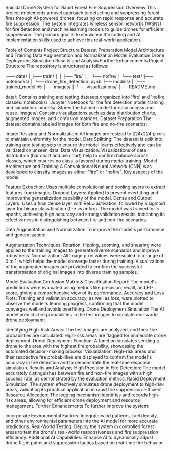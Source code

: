 Suicidal Drone System for Rapid Forest Fire Suppression
Overview
This project implements a novel approach to detecting and suppressing forest fires through AI-powered drones, focusing on rapid response and accurate fire suppression. The system integrates wireless sensor networks (WSNs) for fire detection and machine learning models to guide drones for efficient suppression. The primary goal is to showcase the coding and AI implementation skills used to achieve this real-world application.

Table of Contents
Project Structure
Dataset Preparation
Model Architecture and Training
Data Augmentation and Normalization
Model Evaluation
Drone Deployment Simulation
Results and Analysis
Further Enhancements
Project Structure
The repository is structured as follows:


├── data/
│   ├── train/
│   │   ├── fire/
│   │   └── nofire/
│   └── test/
├── notebooks/
│   └── drone_fire_detection.ipynb
├── models/
│   └── trained_model.h5
├── images/
│   └── visualizations/
├── README.md

data/: Contains training and testing datasets organized into 'fire' and 'nofire' classes.
notebooks/: Jupyter Notebook for the fire detection model training and simulation.
models/: Stores the trained model for easy access and reuse.
images/: Contains visualizations such as data distribution charts, augmented images, and confusion matrices.
Dataset Preparation
The dataset contains labeled images for both fire and no-fire scenarios:

Image Resizing and Normalization: All images are resized to 224x224 pixels to maintain uniformity for the model.
Data Splitting: The dataset is split into training and testing sets to ensure the model learns effectively and can be validated on unseen data.
Data Visualization: Visualizations of data distribution (bar chart and pie chart) help to confirm balance across classes, which ensures no class is favored during model training.
Model Architecture and Training
A Convolutional Neural Network (CNN) was developed to classify images as either "fire" or "nofire". Key aspects of the model:

Feature Extraction: Uses multiple convolutional and pooling layers to extract features from images.
Dropout Layers: Applied to prevent overfitting and improve the generalization capability of the model.
Dense and Output Layers: Uses a final dense layer with ReLU activation, followed by a sigmoid layer for binary classification (fire vs nofire).
The model was trained for 5 epochs, achieving high accuracy and strong validation results, indicating its effectiveness in distinguishing between fire and non-fire scenarios.

Data Augmentation and Normalization
To improve the model's performance and generalization:

Augmentation Techniques: Rotation, flipping, zooming, and shearing were applied to the training images to generate diverse scenarios and improve robustness.
Normalization: All image pixel values were scaled to a range of 0 to 1, which helps the model converge faster during training.
Visualizations of the augmented images are provided to confirm the successful transformation of original images into diverse training samples.

Model Evaluation
Confusion Matrix & Classification Report: The model's predictions were evaluated using metrics like precision, recall, and F1-score, giving a comprehensive view of its performance.
Accuracy and Loss Plots: Training and validation accuracy, as well as loss, were plotted to observe the model's learning progress, confirming that the model converges well and avoids overfitting.
Drone Deployment Simulation
The AI model predicts fire probabilities in the test images to simulate real-world drone deployment:

Identifying High-Risk Areas: The test images are analyzed, and their fire probabilities are calculated. High-risk areas are flagged for immediate drone deployment.
Drone Deployment Function: A function simulates sending a drone to the area with the highest fire probability, showcasing the automated decision-making process.
Visualization: High-risk areas and their respective fire probabilities are displayed to confirm the model's accuracy in fire detection and to demonstrate the real-time response simulation.
Results and Analysis
High Precision in Fire Detection: The model accurately distinguishes between fire and non-fire images with a high success rate, as demonstrated by the evaluation metrics.
Rapid Deployment Simulation: The system effectively simulates drone deployment to high-risk areas, validating its practical application in rapid fire suppression.
Efficient Resource Allocation: The logging mechanism identifies and records high-risk areas, allowing for efficient drone deployment and resource management.
Further Enhancements
To further improve the system:

Incorporate Environmental Factors: Integrate wind patterns, fuel density, and other environmental parameters into the AI model for more accurate predictions.
Real-World Testing: Deploy the system in controlled forest areas to test the drone's real-world responsiveness and fire suppression efficiency.
Additional AI Capabilities: Enhance AI to dynamically adjust drone flight paths and suppression tactics based on real-time fire behavior.
